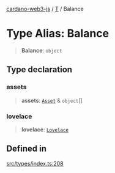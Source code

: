 [cardano-web3-js](../../../index.md) / [T](../index.md) / Balance

# Type Alias: Balance

> **Balance**: `object`

## Type declaration

### assets

> **assets**: [`Asset`](Asset.md) & `object`[]

### lovelace

> **lovelace**: [`Lovelace`](Lovelace.md)

## Defined in

[src/types/index.ts:208](https://github.com/xray-network/cardano-web3-js/blob/51359f53a33988f2d248eab0454f4ef69063970a/src/types/index.ts#L208)

